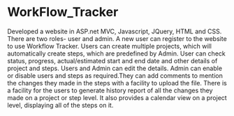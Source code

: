 # WorkFlow_Tracker
Developed a website in ASP.net MVC, Javascript, JQuery, HTML and CSS. There are two roles- user and admin. A new user can register to the website to use Workflow Tracker. Users can create multiple projects, which will automatically create steps, which are predefined by Admin. User can check status, progress, actual/estimated start and end date and other details of project and steps. Users and Admin can edit the details. Admin can enable or disable users and steps as required.They can add comments to mention the changes they made in the steps with a facility to upload the file. There is a facility for the users to generate history report of all the changes they made on a project or step level. It also provides a calendar view on a project level, displaying all of the steps on it.
